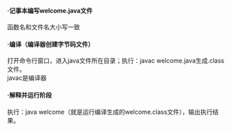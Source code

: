 #### ·记事本编写welcome.java文件  
函数名和文件名大小写一致  
#### ·编译（编译器创建字节码文件） 
打开命令行窗口，进入java文件所在目录；执行：javac welcome.java生成.class文件。  
javac是编译器
#### ·解释并运行阶段  
执行：java welcome（就是运行编译生成的welcome.class文件），输出执行结果。
